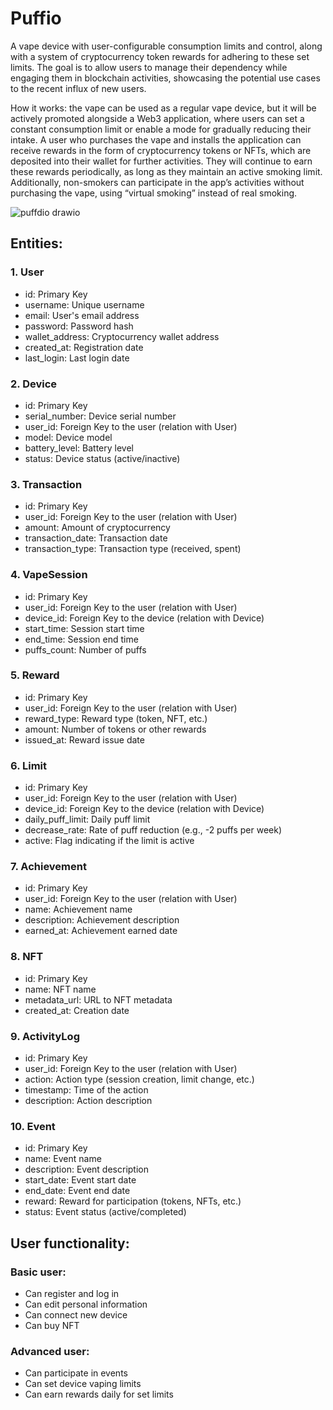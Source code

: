 # Puffio

A vape device with user-configurable consumption limits and control, along with a system of cryptocurrency token rewards for adhering to these set limits. The goal is to allow users to manage their dependency while engaging them in blockchain activities, showcasing the potential use cases to the recent influx of new users.

How it works: the vape can be used as a regular vape device, but it will be actively promoted alongside a Web3 application, where users can set a constant consumption limit or enable a mode for gradually reducing their intake. A user who purchases the vape and installs the application can receive rewards in the form of cryptocurrency tokens or NFTs, which are deposited into their wallet for further activities. They will continue to earn these rewards periodically, as long as they maintain an active smoking limit. Additionally, non-smokers can participate in the app’s activities without purchasing the vape, using “virtual smoking” instead of real smoking.

![puffdio drawio](https://github.com/user-attachments/assets/04b6fec7-789b-42e9-8c37-9bb57cfc4e38)

## Entities:
### 1. User
* id: Primary Key
* username: Unique username
* email: User's email address
* password: Password hash
* wallet_address: Cryptocurrency wallet address
* created_at: Registration date
* last_login: Last login date
### 2. Device
* id: Primary Key
* serial_number: Device serial number
* user_id: Foreign Key to the user (relation with User)
* model: Device model
* battery_level: Battery level
* status: Device status (active/inactive)
### 3. Transaction
* id: Primary Key
* user_id: Foreign Key to the user (relation with User)
* amount: Amount of cryptocurrency
* transaction_date: Transaction date
* transaction_type: Transaction type (received, spent)
### 4. VapeSession
* id: Primary Key
* user_id: Foreign Key to the user (relation with User)
* device_id: Foreign Key to the device (relation with Device)
* start_time: Session start time
* end_time: Session end time
* puffs_count: Number of puffs
### 5. Reward
* id: Primary Key
* user_id: Foreign Key to the user (relation with User)
* reward_type: Reward type (token, NFT, etc.)
* amount: Number of tokens or other rewards
* issued_at: Reward issue date
### 6. Limit
* id: Primary Key
* user_id: Foreign Key to the user (relation with User)
* device_id: Foreign Key to the device (relation with Device)
* daily_puff_limit: Daily puff limit
* decrease_rate: Rate of puff reduction (e.g., -2 puffs per week)
* active: Flag indicating if the limit is active
### 7. Achievement
* id: Primary Key
* user_id: Foreign Key to the user (relation with User)
* name: Achievement name
* description: Achievement description
* earned_at: Achievement earned date
### 8. NFT
* id: Primary Key
* name: NFT name
* metadata_url: URL to NFT metadata
* created_at: Creation date
### 9. ActivityLog
* id: Primary Key
* user_id: Foreign Key to the user (relation with User)
* action: Action type (session creation, limit change, etc.)
* timestamp: Time of the action
* description: Action description
### 10. Event
* id: Primary Key
* name: Event name
* description: Event description
* start_date: Event start date
* end_date: Event end date
* reward: Reward for participation (tokens, NFTs, etc.)
* status: Event status (active/completed)
## User functionality:
### Basic user:
* Can register and log in
* Can edit personal information
* Can connect new device
* Can buy NFT
### Advanced user:
* Can participate in events
* Can set device vaping limits
* Can earn rewards daily for set limits


